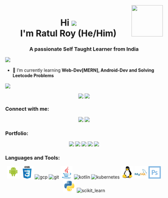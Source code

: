 
<img src="https://github-profile-trophy.vercel.app/?username=royal-programmer&title=Commits&column=1&theme=dark_lover" align="right" height="100" width="100" />
<h1 align="center">Hi <img src="https://media.giphy.com/media/hvRJCLFzcasrR4ia7z/giphy.gif" width="25px"> <br> I'm Ratul Roy (He/Him)</h1>
<h3 align="center">A passionate Self Taught Learner from India</h3>

![](https://komarev.com/ghpvc/?username=royal-programmer&style=plastic)

- 🌱 I’m currently learning **Web-Dev[MERN], Android-Dev and Solving Leetcode Problems**

<img align="center" src="http://github-profile-summary-cards.vercel.app/api/cards/profile-details?username=royal-programmer&theme=github_dark">
<p align=center>
<img align=center src="http://github-profile-summary-cards.vercel.app/api/cards/stats?username=vishnudas-bluefox&theme=github_dark"/>
<img align=center src="http://github-profile-summary-cards.vercel.app/api/cards/repos-per-language?username=royal-programmer&theme=github_dark"/>
</p>

<h3>Connect with me:</h3>
<p align=center>
<a href="https://linkedin.com/in/https://www.linkedin.com/in/royal-programmer/" target="blank">
  <img src="https://raw.githubusercontent.com/rahuldkjain/github-profile-readme-generator/master/src/images/icons/Social/linked-in-alt.svg"
    height="30" /></a>
<a href="https://instagram.com/https://www.instagram.com/_royalprogrammer.dev/" target="blank">
  <img src="https://raw.githubusercontent.com/rahuldkjain/github-profile-readme-generator/master/src/images/icons/Social/instagram.svg" 
    height="30" /></a>
</p>

<h3>Portfolio:</h3>
<p align=center>
  <a href="https://stackoverflow.com/users/https://stackoverflow.com/users/22394141/royal-programmer" target="blank">
  <img src="https://raw.githubusercontent.com/rahuldkjain/github-profile-readme-generator/master/src/images/icons/Social/stack-overflow.svg" 
    height="30" /></a>
  <a href="https://kaggle.com/https://www.kaggle.com/royalprogrammer" target="blank">
  <img src="https://raw.githubusercontent.com/rahuldkjain/github-profile-readme-generator/master/src/images/icons/Social/kaggle.svg" 
    height="30" /></a>
  <a href="https://www.hackerrank.com/https://www.hackerrank.com/royal_programmer" target="blank">
  <img src="https://raw.githubusercontent.com/rahuldkjain/github-profile-readme-generator/master/src/images/icons/Social/hackerrank.svg" 
    height="30" /></a>
<a href="https://www.leetcode.com/https://leetcode.com/royal_programmer/" target="blank">
  <img src="https://raw.githubusercontent.com/rahuldkjain/github-profile-readme-generator/master/src/images/icons/Social/leet-code.svg" 
    height="30" /></a>
<a href="https://auth.geeksforgeeks.org/user/https://auth.geeksforgeeks.org/user/royal_programmer" target="blank">
  <img src="https://raw.githubusercontent.com/rahuldkjain/github-profile-readme-generator/master/src/images/icons/Social/geeks-for-geeks.svg" 
    height="30" /></a>
</p>


<h3>Languages and Tools:</h3>
<p align=center>
  <img src="https://raw.githubusercontent.com/devicons/devicon/master/icons/android/android-original-wordmark.svg" 
    alt="android" height="40"/>
  <img src="https://raw.githubusercontent.com/devicons/devicon/master/icons/css3/css3-original-wordmark.svg" 
    alt="css3" height="40"/>
  <img src="https://www.vectorlogo.zone/logos/google_cloud/google_cloud-icon.svg" 
    alt="gcp" height="40"/>
  <img src="https://www.vectorlogo.zone/logos/git-scm/git-scm-icon.svg" 
    alt="git" height="40"/>
  <img src="https://raw.githubusercontent.com/devicons/devicon/master/icons/java/java-original.svg" 
    alt="java" height="40"/>
  <img src="https://www.vectorlogo.zone/logos/kotlinlang/kotlinlang-icon.svg" 
    alt="kotlin" height="30"/>  
  <img src="https://www.vectorlogo.zone/logos/kubernetes/kubernetes-icon.svg" 
    alt="kubernetes" height="40"/>
  <img src="https://raw.githubusercontent.com/devicons/devicon/master/icons/linux/linux-original.svg" 
    alt="linux" height="40"/>
  <img src="https://raw.githubusercontent.com/devicons/devicon/master/icons/mysql/mysql-original-wordmark.svg" 
    alt="mysql" height="40"/>
  <img src="https://raw.githubusercontent.com/devicons/devicon/master/icons/photoshop/photoshop-line.svg" 
    alt="photoshop" height="40"/>
  <img src="https://raw.githubusercontent.com/devicons/devicon/master/icons/python/python-original.svg" 
    alt="python" height="40"/>
  <img src="https://upload.wikimedia.org/wikipedia/commons/0/05/Scikit_learn_logo_small.svg" 
    alt="scikit_learn" height="40"/>

</p>


